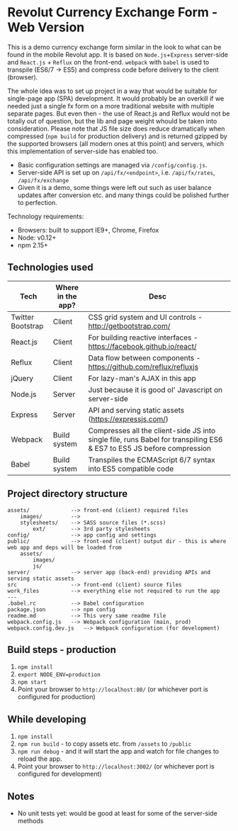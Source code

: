 # Revolut Currency Exchange Form - Web Version

This is a demo currency exchange form similar in the look to what can be found in the mobile Revolut app. It is  based on `Node.js`+`Express` server-side and `React.js` + `Reflux` on the front-end. `webpack` with `babel` is used to transpile (ES6/7 -> ES5) and compress code before delivery to the client (browser). 

The whole idea was to set up project in a way that would be suitable for single-page app (SPA) development. It would probably be an overkill if we needed just a single fx form on a more traditional website with multiple separate pages. But even then - the use of React.js and Reflux would not be totally out of question, but the lib and page weight whould be taken into consideration. Please note that JS file size does reduce dramatically when compressed (`npm build` for production delivery) and is returned gzipped by the supported browsers (all modern ones at this point) and servers, which this implementation of server-side has enabled too.
 
 * Basic configuration settings are managed via `/config/config.js`.
 * Server-side API is set up on `/api/fx/<endpoint>`, i.e. `/api/fx/rates`, `/api/fx/exchange`
 * Given it is a demo, some things were left out such as user balance updates after conversion etc. and many things could be polished further to perfection.

Technology requirements:

* Browsers: built to support IE9+, Chrome, Firefox
* Node: v0.12+
* npm 2.15+

## Technologies used

Tech                | Where in the app? | Desc
--------------------|-------------------|-------------------------
Twitter Bootstrap   | Client            | CSS grid system and UI controls - http://getbootstrap.com/
React.js            | Client            | For building reactive interfaces - https://facebook.github.io/react/
Reflux              | Client            | Data flow between components - https://github.com/reflux/refluxjs
jQuery              | Client            | For lazy-man's AJAX in this app
Node.js             | Server            | Just because it is good ol' Javascript on server-side
Express             | Server            | API and serving static assets (https://expressjs.com/)
Webpack             | Build system      | Compresses all the client-side JS into single file, runs Babel for transpiling ES6 & ES7 to ES5 JS before compression
Babel               | Build system      | Transpiles the ECMAScript 6/7 syntax into ES5 compatible code

## Project directory structure
```
assets/             --> front-end (client) required files
    images/         -->
    stylesheets/    --> SASS source files (*.scss)
        ext/        --> 3rd party stylesheets 
config/             --> app config and settings
public/             --> front-end (client) output dir - this is where web app and deps will be loaded from
    assets/
        images/
        js/
server/             --> server app (back-end) providing APIs and serving static assets
src                 --> front-end (client) source files
work_files          --> everything else not required to run the app
---
.babel.rc           --> Babel configuration
package.json        --> npm config
readme.md           --> This very same readme file
webpack.config.js   --> Webpack configuration (main, prod)
webpack.config.dev.js   --> Webpack configuration (for development)
```

## Build steps - production

1. `npm install`
2. `export NODE_ENV=production`
3. `npm start`
4. Point your browser to `http://localhost:80/` (or whichever port is configured for production)

## While developing

1. `npm install`
2. `npm run build` - to copy assets etc. from `/assets` to `/public`
3. `npm run debug` - and it will start the app and watch for file changes to reload the app.
4. Point your browser to `http://localhost:3002/` (or whichever port is configured for development)

## Notes

* No unit tests yet: would be good at least for some of the server-side methods

